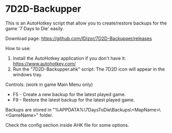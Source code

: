 # 7D2D-Backupper

This is an AutoHotkey script that allow you to create/restore backups for the game '7 Days to Die' easily.

Download page: https://github.com/IDizor/7D2D-Backupper/releases

How to use:
  1. Install the AutoHotkey application if you don't have it: https://www.autohotkey.com/
  2. Run the "7D2D-Backupper.ahk" script. The 7D2D icon will appear in the windows tray.

Controls: (work in game Main Menu only)
 - F5 - Create a new backup for the latest played game.
 - F9 - Restore the latest backup for the latest played game.

Backups are stored in "%APPDATA%\\7DaysToDie\\Backups\\\<MapName>\\\<GameName>" folder.

Check the config section inside AHK file for some options.
